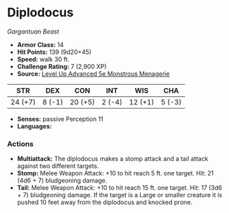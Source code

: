 # Diplodocus

*Gargantuan* *Beast*

- **Armor Class:** 14
- **Hit Points:** 139 (9d20+45)
- **Speed:** walk 30 ft.
- **Challenge Rating:** 7 (2,900 XP)
- **Source:** [Level Up Advanced 5e Monstrous Menagerie](https://www.levelup5e.com)

| STR | DEX | CON | INT | WIS | CHA |
| --- | --- | --- | --- | --- | --- |
| 24 (+7) | 8 (-1) | 20 (+5) | 2 (-4) | 12 (+1) | 5 (-3) |

- **Senses:** passive Perception 11
- **Languages:** 
### Actions
- **Multiattack:** The diplodocus makes a stomp attack and a tail attack against two different targets.
- **Stomp:** Melee Weapon Attack: +10 to hit  reach 5 ft.  one target. Hit: 21 (4d6 + 7) bludgeoning damage.
- **Tail:** Melee Weapon Attack: +10 to hit  reach 15 ft.  one target. Hit: 17 (3d6 + 7) bludgeoning damage. If the target is a Large or smaller creature  it is pushed 10 feet away from the diplodocus and knocked prone.
